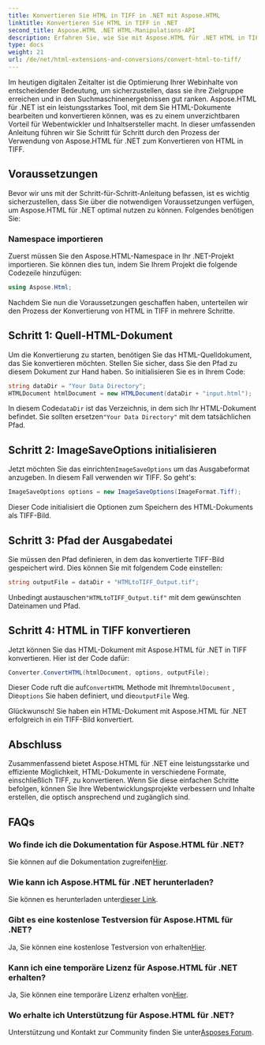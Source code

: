 ```yaml
---
title: Konvertieren Sie HTML in TIFF in .NET mit Aspose.HTML
linktitle: Konvertieren Sie HTML in TIFF in .NET
second_title: Aspose.HTML .NET HTML-Manipulations-API
description: Erfahren Sie, wie Sie mit Aspose.HTML für .NET HTML in TIFF konvertieren. Befolgen Sie unsere Schritt-für-Schritt-Anleitung für eine effiziente Optimierung von Webinhalten.
type: docs
weight: 21
url: /de/net/html-extensions-and-conversions/convert-html-to-tiff/
---
```


Im heutigen digitalen Zeitalter ist die Optimierung Ihrer Webinhalte von entscheidender Bedeutung, um sicherzustellen, dass sie ihre Zielgruppe erreichen und in den Suchmaschinenergebnissen gut ranken. Aspose.HTML für .NET ist ein leistungsstarkes Tool, mit dem Sie HTML-Dokumente bearbeiten und konvertieren können, was es zu einem unverzichtbaren Vorteil für Webentwickler und Inhaltsersteller macht. In dieser umfassenden Anleitung führen wir Sie Schritt für Schritt durch den Prozess der Verwendung von Aspose.HTML für .NET zum Konvertieren von HTML in TIFF.

## Voraussetzungen

Bevor wir uns mit der Schritt-für-Schritt-Anleitung befassen, ist es wichtig sicherzustellen, dass Sie über die notwendigen Voraussetzungen verfügen, um Aspose.HTML für .NET optimal nutzen zu können. Folgendes benötigen Sie:

### Namespace importieren

Zuerst müssen Sie den Aspose.HTML-Namespace in Ihr .NET-Projekt importieren. Sie können dies tun, indem Sie Ihrem Projekt die folgende Codezeile hinzufügen:

```csharp
using Aspose.Html;
```

Nachdem Sie nun die Voraussetzungen geschaffen haben, unterteilen wir den Prozess der Konvertierung von HTML in TIFF in mehrere Schritte.

## Schritt 1: Quell-HTML-Dokument

Um die Konvertierung zu starten, benötigen Sie das HTML-Quelldokument, das Sie konvertieren möchten. Stellen Sie sicher, dass Sie den Pfad zu diesem Dokument zur Hand haben. So initialisieren Sie es in Ihrem Code:

```csharp
string dataDir = "Your Data Directory";
HTMLDocument htmlDocument = new HTMLDocument(dataDir + "input.html");
```

 In diesem Code`dataDir` ist das Verzeichnis, in dem sich Ihr HTML-Dokument befindet. Sie sollten ersetzen`"Your Data Directory"` mit dem tatsächlichen Pfad.

## Schritt 2: ImageSaveOptions initialisieren

 Jetzt möchten Sie das einrichten`ImageSaveOptions` um das Ausgabeformat anzugeben. In diesem Fall verwenden wir TIFF. So geht's:

```csharp
ImageSaveOptions options = new ImageSaveOptions(ImageFormat.Tiff);
```

Dieser Code initialisiert die Optionen zum Speichern des HTML-Dokuments als TIFF-Bild.

## Schritt 3: Pfad der Ausgabedatei

Sie müssen den Pfad definieren, in dem das konvertierte TIFF-Bild gespeichert wird. Dies können Sie mit folgendem Code einstellen:

```csharp
string outputFile = dataDir + "HTMLtoTIFF_Output.tif";
```

 Unbedingt austauschen`"HTMLtoTIFF_Output.tif"` mit dem gewünschten Dateinamen und Pfad.

## Schritt 4: HTML in TIFF konvertieren

Jetzt können Sie das HTML-Dokument mit Aspose.HTML für .NET in TIFF konvertieren. Hier ist der Code dafür:

```csharp
Converter.ConvertHTML(htmlDocument, options, outputFile);
```

 Dieser Code ruft die auf`ConvertHTML` Methode mit Ihrem`htmlDocument` , Die`options` Sie haben definiert, und die`outputFile` Weg.

Glückwunsch! Sie haben ein HTML-Dokument mit Aspose.HTML für .NET erfolgreich in ein TIFF-Bild konvertiert.

## Abschluss

Zusammenfassend bietet Aspose.HTML für .NET eine leistungsstarke und effiziente Möglichkeit, HTML-Dokumente in verschiedene Formate, einschließlich TIFF, zu konvertieren. Wenn Sie diese einfachen Schritte befolgen, können Sie Ihre Webentwicklungsprojekte verbessern und Inhalte erstellen, die optisch ansprechend und zugänglich sind.

## FAQs

### Wo finde ich die Dokumentation für Aspose.HTML für .NET?
Sie können auf die Dokumentation zugreifen[Hier](https://reference.aspose.com/html/net/).

### Wie kann ich Aspose.HTML für .NET herunterladen?
 Sie können es herunterladen unter[dieser Link](https://releases.aspose.com/html/net/).

### Gibt es eine kostenlose Testversion für Aspose.HTML für .NET?
 Ja, Sie können eine kostenlose Testversion von erhalten[Hier](https://releases.aspose.com/).

### Kann ich eine temporäre Lizenz für Aspose.HTML für .NET erhalten?
 Ja, Sie können eine temporäre Lizenz erhalten von[Hier](https://purchase.aspose.com/temporary-license/).

### Wo erhalte ich Unterstützung für Aspose.HTML für .NET?
 Unterstützung und Kontakt zur Community finden Sie unter[Asposes Forum](https://forum.aspose.com/).